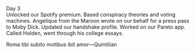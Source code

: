 Day 3  
Unlocked our Spotify premium. Based conspiracy theories and voting machines. Angelique from the Maroon wrote on our behalf for a press pass to Moby Dick. Updated our handshake profile. Worked on our Pareto app. Called Holden, went through his college essays. 

Roma tibi subito motibus ibit amor—Quintilian
